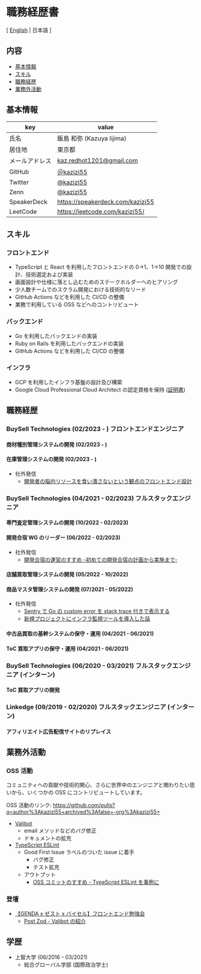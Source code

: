 # 職務経歴書

[ [English](/README.md) | 日本語 ]

## 内容

- [基本情報](#基本情報)
- [スキル](#スキル)
- [職務経歴](#職務経歴)
- [業務外活動](#業務外活動)

## 基本情報

| key            | value                                     |
| -------------- | ----------------------------------------- |
| 氏名           | 飯島 和弥 (Kazuya Iijima)                 |
| 居住地         | 東京都                                    |
| メールアドレス | kaz.redhot1201@gmail.com                  |
| GitHub         | [＠kazizi55](https://github.com/kazizi55) |
| Twitter        | [@kazizi55](https://twitter.com/kazizi55) |
| Zenn           | [@kazizi55](https://zenn.dev/kazizi55)    |
| SpeakerDeck    | https://speakerdeck.com/kazizi55          |
| LeetCode       | https://leetcode.com/kazizi55/            |

## スキル

### フロントエンド

- TypeScript と React を利用したフロントエンドの 0→1、1→10 開発での設計、技術選定および実装
- 画面設計や仕様に落とし込むためのステークホルダーへのヒアリング
- 少人数チームでのスクラム開発における技術的なリード
- GitHub Actions などを利用した CI/CD の整備
- 業務で利用している OSS などへのコントリビュート

### バックエンド

- Go を利用したバックエンドの実装
- Ruby on Rails を利用したバックエンドの実装
- GitHub Actions などを利用した CI/CD の整備

### インフラ

- GCP を利用したインフラ基盤の設計及び構築
- Google Cloud Professional Cloud Architect の認定資格を保持 ([証明書](https://www.credential.net/c79048ba-7f99-4585-913f-291ff2668d83?key=13204e662bf643a2937d10029111d37611569d01c3b8017dd57e3bd8ebcad9bb))

## 職務経歴

### BuySell Technologies (02/2023 - ) フロントエンドエンジニア

#### 商材種別管理システムの開発 (02/2023 - )

#### 在庫管理システムの開発 (02/2023 - )

- 社外発信
  - [開発者の脳内リソースを食い潰さないという観点のフロントエンド設計](https://tech.buysell-technologies.com/entry/adventcalendar2023-12-19)

### BuySell Technologies (04/2021 - 02/2023) フルスタックエンジニア

#### 専門査定管理システムの開発 (10/2022 - 02/2023)

#### 開発合宿 WG のリーダー (06/2022 - 02/2023)

- 社外発信
  - [開発合宿の運営のすすめ -初めての開発合宿の計画から実施まで-](https://tech.buysell-technologies.com/entry/2023/03/21/000000)

#### 店舗買取管理システムの開発 (05/2022 - 10/2022)

#### 商品マスタ管理システムの開発 (07/2021 - 05/2022)

- 社外発信
  - [Sentry で Go の custom error を stack trace 付きで表示する](https://tech.buysell-technologies.com/entry/adventcalendar2021-12-21)
  - [新規プロジェクトにインフラ監視ツールを導入した話](https://tech.buysell-technologies.com/entry/adventcalendar2021-12-08)

#### 中古品買取の基幹システムの保守・運用 (04/2021 - 06/2021)

#### ToC 買取アプリの保守・運用 (04/2021 - 06/2021)

### BuySell Technologies (06/2020 - 03/2021) フルスタックエンジニア (インターン)

#### ToC 買取アプリの開発

### Linkedge (09/2019 - 02/2020) フルスタックエンジニア (インターン)

#### アフィリエイト広告配信サイトのリプレイス

## 業務外活動

### OSS 活動

コミュニティへの貢献や技術的関心、さらに世界中のエンジニアと関わりたい思いから、いくつかの OSS にコントリビュートしています。

OSS 活動のリンク: https://github.com/pulls?q=author%3Akazizi55+archived%3Afalse+-org%3Akazizi55+

- [Valibot](https://valibot.dev/)
  - email メソッドなどのバグ修正
  - ドキュメントの拡充
- [TypeScript ESLint](https://typescript-eslint.io/)
  - Good First Issue ラベルのついた issue に着手
    - バグ修正
    - テスト拡充
  - アウトプット
    - [OSS コミットのすすめ - TypeScript ESLint を事例に](https://tech.buysell-technologies.com/entry/adventcalendar2022-12-17)

### 登壇

- [【GENDA x ゼスト x バイセル】フロントエンド勉強会](https://buysell-technologies.connpass.com/event/274923/)
  - [Post Zod - Valibot の紹介](https://speakerdeck.com/kazizi55/post-zod-valibotnoshao-jie)

## 学歴

- 上智大学 (06/2016 - 03/2021)
  - 総合グローバル学部 (国際政治学士)
